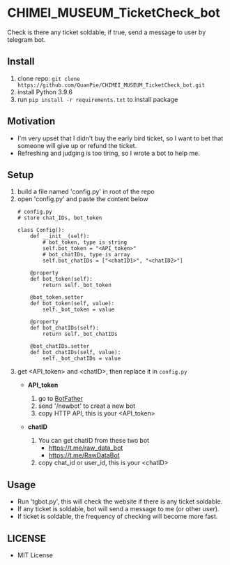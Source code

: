 # CHIMEI_MUSEUM_TicketCheck_bot
Check is there any ticket soldable, if true, send a message to user by telegram bot.
## Install
1. clone repo: `git clone https://github.com/QuanPie/CHIMEI_MUSEUM_TicketCheck_bot.git`
2. install Python 3.9.6
3. run `pip install -r requirements.txt` to install package
## Motivation
- I'm very upset that I didn't buy the early bird ticket, so I want to bet that someone will give up or refund the ticket.
- Refreshing and judging is too tiring, so I wrote a bot to help me.
## Setup
1. build a file named 'config.py' in root of the repo
2. open 'config.py' and paste the content below
    ```
    # config.py
    # store chat_IDs, bot_token

    class Config():
        def __init__(self):
            # bot_token, type is string
            self.bot_token = "<API_token>"
            # bot_chatIDs, type is array
            self.bot_chatIDs = ["<chatID1>", "<chatID2>"]

        @property
        def bot_token(self):
            return self._bot_token

        @bot_token.setter
        def bot_token(self, value):
            self._bot_token = value

        @property
        def bot_chatIDs(self):
            return self._bot_chatIDs

        @bot_chatIDs.setter
        def bot_chatIDs(self, value):
            self._bot_chatIDs = value
    ```
3. get \<API_token> and \<chatID>, then replace it in `config.py`
    -  **API_token**
        1. go to [BotFather]('https://t.me/BotFather') 
        2. send '/newbot' to creat a new bot
        3. copy HTTP API, this is your \<API_token>

    -  **chatID**
        1. You can get chatID from these two bot
            - https://t.me/raw_data_bot
            - https://t.me/RawDataBot
        2. copy chat_id or user_id, this is your \<chatID>

## Usage
- Run 'tgbot.py', this will check the website if there is any ticket soldable.
- If any ticket is soldable, bot will send a message to me (or other user).
- If ticket is soldable, the frequency of checking will become more fast.

## LICENSE
- MIT License
